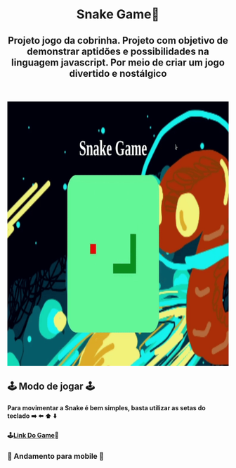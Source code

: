 <div align="center">

  <h1>Snake Game🐍</h1>
  <h2>Projeto jogo da cobrinha. Projeto com objetivo de demonstrar aptidões e possibilidades na linguagem javascript. Por meio de criar um jogo divertido e nostálgico</h2>
  
  <img src="https://img.shields.io/github/languages/top/FullBarbosa/jogo-da-cobrinha" alt="">

  <img src="https://img.shields.io/github/languages/count/FullBarbosa/jogo-da-cobrinha" alt="">
</div>
<br>
<div align="center">

  <img src="./src/img/projetosnake.gif" alt="gif de demonstração do projeto" width="600" height="600">
</div>

## 🕹 Modo de jogar 🕹
#### Para movimentar a Snake é bem simples, basta utilizar as setas do teclado ➡️ ⬅️ ⬆️ ⬇️
 
  <h4>🕹<a href="https://jogo-da-cobrinha-sable.vercel.app/">Link Do Game</a>🐍
  </h4>



### 🚧 Andamento para mobile 🚧



